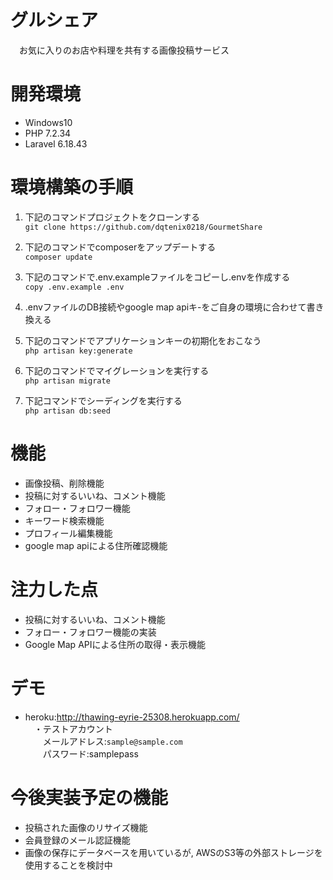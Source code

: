 # グルシェア
　お気に入りのお店や料理を共有する画像投稿サービス

# 開発環境
 * Windows10
 * PHP 7.2.34
 * Laravel 6.18.43

 # 環境構築の手順
1. 下記のコマンドプロジェクトをクローンする  
  `git clone https://github.com/dqtenix0218/GourmetShare`

2. 下記のコマンドでcomposerをアップデートする  
  `composer update`

3. 下記のコマンドで.env.exampleファイルをコピーし.envを作成する  
  `copy .env.example .env`

4. .envファイルのDB接続やgoogle map apiキ-をご自身の環境に合わせて書き換える  

5. 下記のコマンドでアプリケーションキーの初期化をおこなう  
  `php artisan key:generate`

6. 下記のコマンドでマイグレーションを実行する  
  `php artisan migrate`

7. 下記コマンドでシーディングを実行する  
  `php artisan db:seed`

# 機能
 * 画像投稿、削除機能
 * 投稿に対するいいね、コメント機能
 * フォロー・フォロワー機能
 * キーワード検索機能
 * プロフィール編集機能
 * google map apiによる住所確認機能

# 注力した点
 * 投稿に対するいいね、コメント機能
 * フォロー・フォロワー機能の実装
 * Google Map APIによる住所の取得・表示機能

 # デモ
  * heroku:<http://thawing-eyrie-25308.herokuapp.com/>  
 　・テストアカウント  
   　　メールアドレス:`sample@sample.com`  
   　　パスワード:samplepass

 # 今後実装予定の機能
  * 投稿された画像のリサイズ機能
  * 会員登録のメール認証機能
  * 画像の保存にデータベースを用いているが, AWSのS3等の外部ストレージを使用することを検討中
